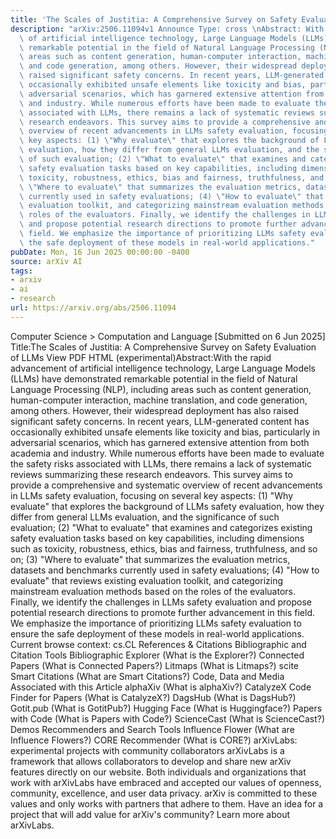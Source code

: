 ```yaml
---
title: 'The Scales of Justitia: A Comprehensive Survey on Safety Evaluation of LLMs'
description: "arXiv:2506.11094v1 Announce Type: cross \nAbstract: With the rapid advancement\
  \ of artificial intelligence technology, Large Language Models (LLMs) have demonstrated\
  \ remarkable potential in the field of Natural Language Processing (NLP), including\
  \ areas such as content generation, human-computer interaction, machine translation,\
  \ and code generation, among others. However, their widespread deployment has also\
  \ raised significant safety concerns. In recent years, LLM-generated content has\
  \ occasionally exhibited unsafe elements like toxicity and bias, particularly in\
  \ adversarial scenarios, which has garnered extensive attention from both academia\
  \ and industry. While numerous efforts have been made to evaluate the safety risks\
  \ associated with LLMs, there remains a lack of systematic reviews summarizing these\
  \ research endeavors. This survey aims to provide a comprehensive and systematic\
  \ overview of recent advancements in LLMs safety evaluation, focusing on several\
  \ key aspects: (1) \"Why evaluate\" that explores the background of LLMs safety\
  \ evaluation, how they differ from general LLMs evaluation, and the significance\
  \ of such evaluation; (2) \"What to evaluate\" that examines and categorizes existing\
  \ safety evaluation tasks based on key capabilities, including dimensions such as\
  \ toxicity, robustness, ethics, bias and fairness, truthfulness, and so on; (3)\
  \ \"Where to evaluate\" that summarizes the evaluation metrics, datasets and benchmarks\
  \ currently used in safety evaluations; (4) \"How to evaluate\" that reviews existing\
  \ evaluation toolkit, and categorizing mainstream evaluation methods based on the\
  \ roles of the evaluators. Finally, we identify the challenges in LLMs safety evaluation\
  \ and propose potential research directions to promote further advancement in this\
  \ field. We emphasize the importance of prioritizing LLMs safety evaluation to ensure\
  \ the safe deployment of these models in real-world applications."
pubDate: Mon, 16 Jun 2025 00:00:00 -0400
source: arXiv AI
tags:
- arxiv
- ai
- research
url: https://arxiv.org/abs/2506.11094
---
```


Computer Science > Computation and Language
[Submitted on 6 Jun 2025]
Title:The Scales of Justitia: A Comprehensive Survey on Safety Evaluation of LLMs
View PDF HTML (experimental)Abstract:With the rapid advancement of artificial intelligence technology, Large Language Models (LLMs) have demonstrated remarkable potential in the field of Natural Language Processing (NLP), including areas such as content generation, human-computer interaction, machine translation, and code generation, among others. However, their widespread deployment has also raised significant safety concerns. In recent years, LLM-generated content has occasionally exhibited unsafe elements like toxicity and bias, particularly in adversarial scenarios, which has garnered extensive attention from both academia and industry. While numerous efforts have been made to evaluate the safety risks associated with LLMs, there remains a lack of systematic reviews summarizing these research endeavors. This survey aims to provide a comprehensive and systematic overview of recent advancements in LLMs safety evaluation, focusing on several key aspects: (1) "Why evaluate" that explores the background of LLMs safety evaluation, how they differ from general LLMs evaluation, and the significance of such evaluation; (2) "What to evaluate" that examines and categorizes existing safety evaluation tasks based on key capabilities, including dimensions such as toxicity, robustness, ethics, bias and fairness, truthfulness, and so on; (3) "Where to evaluate" that summarizes the evaluation metrics, datasets and benchmarks currently used in safety evaluations; (4) "How to evaluate" that reviews existing evaluation toolkit, and categorizing mainstream evaluation methods based on the roles of the evaluators. Finally, we identify the challenges in LLMs safety evaluation and propose potential research directions to promote further advancement in this field. We emphasize the importance of prioritizing LLMs safety evaluation to ensure the safe deployment of these models in real-world applications.
Current browse context:
cs.CL
References & Citations
Bibliographic and Citation Tools
Bibliographic Explorer (What is the Explorer?)
Connected Papers (What is Connected Papers?)
Litmaps (What is Litmaps?)
scite Smart Citations (What are Smart Citations?)
Code, Data and Media Associated with this Article
alphaXiv (What is alphaXiv?)
CatalyzeX Code Finder for Papers (What is CatalyzeX?)
DagsHub (What is DagsHub?)
Gotit.pub (What is GotitPub?)
Hugging Face (What is Huggingface?)
Papers with Code (What is Papers with Code?)
ScienceCast (What is ScienceCast?)
Demos
Recommenders and Search Tools
Influence Flower (What are Influence Flowers?)
CORE Recommender (What is CORE?)
arXivLabs: experimental projects with community collaborators
arXivLabs is a framework that allows collaborators to develop and share new arXiv features directly on our website.
Both individuals and organizations that work with arXivLabs have embraced and accepted our values of openness, community, excellence, and user data privacy. arXiv is committed to these values and only works with partners that adhere to them.
Have an idea for a project that will add value for arXiv's community? Learn more about arXivLabs.